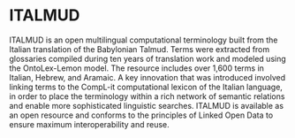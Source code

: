 # ITALMUD
ITALMUD is an open multilingual computational terminology built from the Italian translation of the Babylonian Talmud. Terms were extracted from glossaries compiled during ten years of translation work and modeled using the OntoLex-Lemon model. The resource includes over 1,600 terms in Italian, Hebrew, and Aramaic. A key innovation that was introduced involved linking terms to the CompL-it computational lexicon of the Italian language, in order to place the terminology within a rich network of semantic relations and enable more sophisticated linguistic searches. ITALMUD is available as an open resource and conforms to the principles of Linked Open Data to ensure maximum interoperability and reuse.
